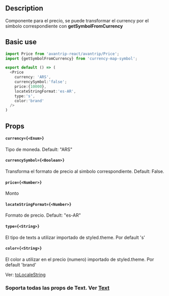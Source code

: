 ## Description
Componente para el precio, se puede transformar el currency por el simbolo correspondiente con **getSymbolFromCurrency**

## Basic use

```javascript
import Price from 'avantrip-react/avantrip/Price';
import {getSymbolFromCurrency} from 'currency-map-symbol';

export default () => (
  <Price
    currency: 'ARS',
    currencySymbol:'false';
    price:{10000},
    locateStringFormat:'es-AR',
    type:'s',
    color:'brand'
  />
)
```


## Props

#### `currency={<Enum>}`
Tipo de moneda. Default: "ARS"

#### `currencySymbol={<Boolean>}`
Transforma el formato de precio al simbolo correspondiente. Default: False.

#### `price={<Number>}`
Monto

#### `locateStringFormat={<Number>}`
Formato de precio. Default: "es-AR"

#### `type={<String>}`
El tipo de texts a utilizar importado de styled.theme. Por default 's'

#### `color={<String>}`
El color a utilizar en el precio (numero) importado de styled.theme. Por default 'brand'





Ver: [toLocaleString](https://developer.mozilla.org/es/docs/Web/JavaScript/Referencia/Objetos_globales/Number/toLocaleString)

### Soporta todas las props de Text. Ver [Text](/?selectedKind=avantrip%2Fstyled%40Text)
